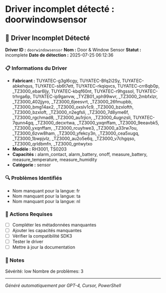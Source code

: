 # Driver incomplet détecté : doorwindowsensor

## 🚨 Driver Incomplet Détecté

**Driver ID :** `doorwindowsensor`
**Nom :** Door & Window Sensor
**Statut :** incomplete
**Date de détection :** 2025-07-25 06:12:36

### 📋 Informations du Driver
- **Fabricant :** TUYATEC-g3gl6cgy, TUYATEC-Bfq2i2Sy, TUYATEC-abkehqus, TUYATEC-sb6t7ett, TUYATEC-rkqiqvcs, TUYATEC-crr8qb0p, _TZ3000_ebar6ljy, TUYATEC-kbqf60nt, TUYATEC-r9hgssol, TUYATEC-trhrga6p, TUYATEC-ip9ganvw, _TYZB01_xph99wvr, _TZ3000_2mbfxlzr, _TZ3000_402jjyro, _TZ3000_6jeesvrt, _TZ3000_26fmupbb, _TZ3000_bmg14ax2, _TZ3000_oxslv1c9, _TZ3000_bzxlofth, _TZ3000_bzxloft, _TZ3000_n2egfsli, _TZ3000_7d8yme6f, _TZ3000_rgchmad8, _TZ3000_au1rjicn, _TZ3000_4ugnzsli, TUYATEC-7qunn4gq, _TZ3000_decxrtwa, _TZ3000_yxqnffam, _TZ3000_9eeavbk5, _TZ3000_yxqnffam, _TZ3000_rcuyhwe3, _TZ3000_a33rw7ou, _TZ3000_6zvw8ham, _TZ3000_yfekcy3n, _TZ3000_cea5xugq, _TZ3000_1bwpjvlz, _TZ3000_au2o5e6q, _TZ3000_v7chgqso, _TZ3000_qrldbmfn, _TZ3000_gntwytxo
- **Modèle :** RH3001, TS0203
- **Capacités :** alarm_contact, alarm_battery, onoff, measure_battery, measure_temperature, measure_humidity
- **Catégorie :** sensor

### 🔍 Problèmes Identifiés
- Nom manquant pour la langue: fr
- Nom manquant pour la langue: ta
- Nom manquant pour la langue: nl

### 🎯 Actions Requises
- [ ] Compléter les métadonnées manquantes
- [ ] Ajouter les capacités manquantes
- [ ] Vérifier la compatibilité SDK3
- [ ] Tester le driver
- [ ] Mettre à jour la documentation

### 📝 Notes
Sévérité: low
Nombre de problèmes: 3

---
*Généré automatiquement par GPT-4, Cursor, PowerShell*


